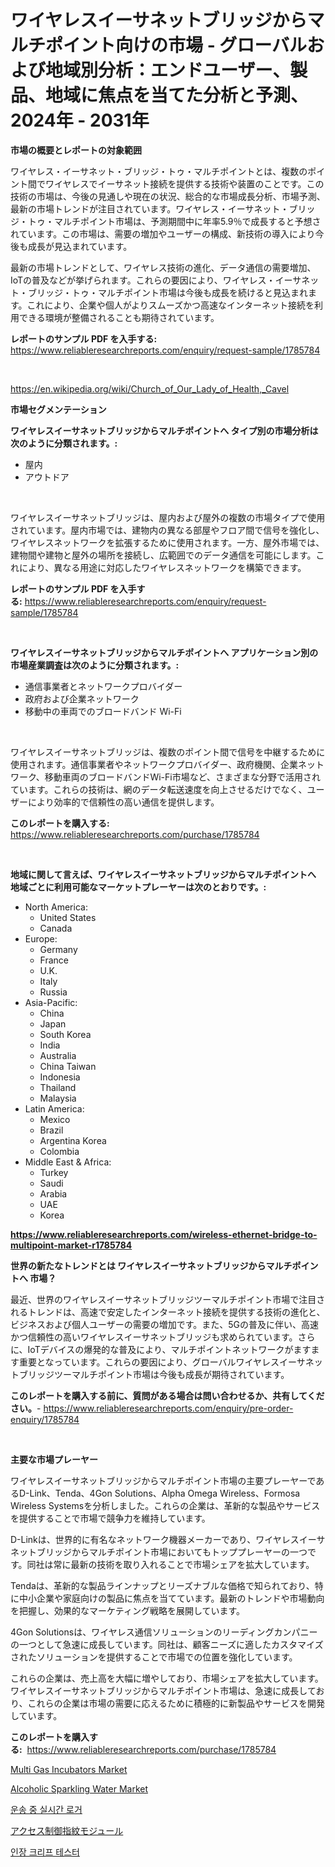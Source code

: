 <p><h1>ワイヤレスイーサネットブリッジからマルチポイント向けの市場 - グローバルおよび地域別分析：エンドユーザー、製品、地域に焦点を当てた分析と予測、2024年 - 2031年</h1></p><p><strong>市場の概要とレポートの対象範囲</strong></p>
<p><p>ワイヤレス・イーサネット・ブリッジ・トゥ・マルチポイントとは、複数のポイント間でワイヤレスでイーサネット接続を提供する技術や装置のことです。この技術の市場は、今後の見通しや現在の状況、総合的な市場成長分析、市場予測、最新の市場トレンドが注目されています。ワイヤレス・イーサネット・ブリッジ・トゥ・マルチポイント市場は、予測期間中に年率5.9％で成長すると予想されています。この市場は、需要の増加やユーザーの構成、新技術の導入により今後も成長が見込まれています。</p><p>最新の市場トレンドとして、ワイヤレス技術の進化、データ通信の需要増加、IoTの普及などが挙げられます。これらの要因により、ワイヤレス・イーサネット・ブリッジ・トゥ・マルチポイント市場は今後も成長を続けると見込まれます。これにより、企業や個人がよりスムーズかつ高速なインターネット接続を利用できる環境が整備されることも期待されています。</p></p>
<p><strong>レポートのサンプル PDF を入手する:</strong> <a href="https://www.reliableresearchreports.com/enquiry/request-sample/1785784">https://www.reliableresearchreports.com/enquiry/request-sample/1785784</a></p>
<p>&nbsp;</p>
<p><a href="https://en.wikipedia.org/wiki/Church_of_Our_Lady_of_Health,_Cavel">https://en.wikipedia.org/wiki/Church_of_Our_Lady_of_Health,_Cavel</a></p>
<p><strong>市場セグメンテーション</strong></p>
<p><strong>ワイヤレスイーサネットブリッジからマルチポイントへ タイプ別の市場分析は次のように分類されます。:</strong></p>
<p><ul><li>屋内</li><li>アウトドア</li></ul></p>
<p>&nbsp;</p>
<p><p>ワイヤレスイーサネットブリッジは、屋内および屋外の複数の市場タイプで使用されています。屋内市場では、建物内の異なる部屋やフロア間で信号を強化し、ワイヤレスネットワークを拡張するために使用されます。一方、屋外市場では、建物間や建物と屋外の場所を接続し、広範囲でのデータ通信を可能にします。これにより、異なる用途に対応したワイヤレスネットワークを構築できます。</p></p>
<p><strong>レポートのサンプル PDF を入手する:</strong>&nbsp;<a href="https://www.reliableresearchreports.com/enquiry/request-sample/1785784">https://www.reliableresearchreports.com/enquiry/request-sample/1785784</a></p>
<p>&nbsp;</p>
<p><strong> ワイヤレスイーサネットブリッジからマルチポイントへ アプリケーション別の市場産業調査は次のように分類されます。:</strong></p>
<p><ul><li>通信事業者とネットワークプロバイダー</li><li>政府および企業ネットワーク</li><li>移動中の車両でのブロードバンド Wi-Fi</li></ul></p>
<p>&nbsp;</p>
<p><p>ワイヤレスイーサネットブリッジは、複数のポイント間で信号を中継するために使用されます。通信事業者やネットワークプロバイダー、政府機関、企業ネットワーク、移動車両のブロードバンドWi-Fi市場など、さまざまな分野で活用されています。これらの技術は、網のデータ転送速度を向上させるだけでなく、ユーザーにより効率的で信頼性の高い通信を提供します。</p></p>
<p><strong>このレポートを購入する:</strong>&nbsp; <a href="https://www.reliableresearchreports.com/purchase/1785784">https://www.reliableresearchreports.com/purchase/1785784</a></p>
<p>&nbsp;</p>
<p><strong>地域に関して言えば、ワイヤレスイーサネットブリッジからマルチポイントへ 地域ごとに利用可能なマーケットプレーヤーは次のとおりです。:</strong></p>
<p><ul>
    <li>
        North America:
        <ul>
            <li>United States</li>
            <li>Canada</li>
        </ul>
    </li>
    <li>
        Europe:
        <ul>
            <li>Germany</li>
            <li>France</li>
            <li>U.K.</li>
            <li>Italy</li>
            <li>Russia</li>
        </ul>
    </li>
    <li>
        Asia-Pacific:
        <ul>
            <li>China</li>
            <li>Japan</li>
            <li>South Korea</li>
            <li>India</li>
            <li>Australia</li>
            <li>China Taiwan</li>
            <li>Indonesia</li>
            <li>Thailand</li>
            <li>Malaysia</li>
        </ul>
    </li>
    <li>
        Latin America:
        <ul>
            <li>Mexico</li>
            <li>Brazil</li>
            <li>Argentina Korea</li>
            <li>Colombia</li>
        </ul>
    </li>
    <li>
        Middle East & Africa:
        <ul>
            <li>Turkey</li>
            <li>Saudi</li>
            <li>Arabia</li>
            <li>UAE</li>
            <li>Korea</li>
        </ul>
    </li>
    </ul></p>
<p><strong><a href="https://www.reliableresearchreports.com/wireless-ethernet-bridge-to-multipoint-market-r1785784">https://www.reliableresearchreports.com/wireless-ethernet-bridge-to-multipoint-market-r1785784</a></strong>&nbsp;</p>
<p><strong>世界の新たなトレンドとは ワイヤレスイーサネットブリッジからマルチポイントへ 市場？</strong></p>
<p><p>最近、世界のワイヤレスイーサネットブリッジツーマルチポイント市場で注目されるトレンドは、高速で安定したインターネット接続を提供する技術の進化と、ビジネスおよび個人ユーザーの需要の増加です。また、5Gの普及に伴い、高速かつ信頼性の高いワイヤレスイーサネットブリッジも求められています。さらに、IoTデバイスの爆発的な普及により、マルチポイントネットワークがますます重要となっています。これらの要因により、グローバルワイヤレスイーサネットブリッジツーマルチポイント市場は今後も成長が期待されています。</p></p>
<p><strong>このレポートを購入する前に、質問がある場合は問い合わせるか、共有してください。</strong>- <a href="https://www.reliableresearchreports.com/enquiry/pre-order-enquiry/1785784">https://www.reliableresearchreports.com/enquiry/pre-order-enquiry/1785784</a></p>
<p>&nbsp;</p>
<p><strong>主要な市場プレーヤー</strong></p>
<p><p>ワイヤレスイーサネットブリッジからマルチポイント市場の主要プレーヤーであるD-Link、Tenda、4Gon Solutions、Alpha Omega Wireless、Formosa Wireless Systemsを分析しました。これらの企業は、革新的な製品やサービスを提供することで市場で競争力を維持しています。</p><p>D-Linkは、世界的に有名なネットワーク機器メーカーであり、ワイヤレスイーサネットブリッジからマルチポイント市場においてもトッププレーヤーの一つです。同社は常に最新の技術を取り入れることで市場シェアを拡大しています。</p><p>Tendaは、革新的な製品ラインナップとリーズナブルな価格で知られており、特に中小企業や家庭向けの製品に焦点を当てています。最新のトレンドや市場動向を把握し、効果的なマーケティング戦略を展開しています。</p><p>4Gon Solutionsは、ワイヤレス通信ソリューションのリーディングカンパニーの一つとして急速に成長しています。同社は、顧客ニーズに適したカスタマイズされたソリューションを提供することで市場での位置を強化しています。</p><p>これらの企業は、売上高を大幅に増やしており、市場シェアを拡大しています。ワイヤレスイーサネットブリッジからマルチポイント市場は、急速に成長しており、これらの企業は市場の需要に応えるために積極的に新製品やサービスを開発しています。</p></p>
<p><strong>このレポートを購入する:</strong>&nbsp;&nbsp;<a href="https://www.reliableresearchreports.com/purchase/1785784">https://www.reliableresearchreports.com/purchase/1785784</a></p>
<p><p><a href="https://issuu.com/reportprime-2/docs/multi-gas-incubators-market-size-2030.pptx">Multi Gas Incubators Market</a></p><p><a href="https://github.com/Sinjinluong3e0awx2m195k76/Market-Research-Report-List-3/blob/main/alcoholic-sparkling-water-market.md">Alcoholic Sparkling Water Market</a></p><p><a href="https://github.com/langcat852024/Market-Research-Report-List-1/blob/main/4239003163508.md">운송 중 실시간 로거</a></p><p><a href="https://github.com/schmahlson/Market-Research-Report-List-2/blob/main/2533620153057.md">アクセス制御指紋モジュール</a></p><p><a href="https://github.com/romeshmittrochakma11/Market-Research-Report-List-1/blob/main/5975698163507.md">인장 크리프 테스터</a></p></p>